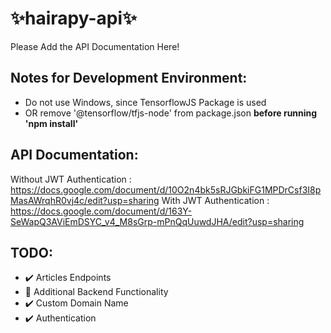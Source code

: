 ﻿# ✨hairapy-api✨

Please Add the API Documentation Here!

## Notes for Development Environment:

- Do not use Windows, since TensorflowJS Package is used
- OR remove '@tensorflow/tfjs-node' from package.json
  **before running 'npm install'**

## API Documentation:
Without JWT Authentication : https://docs.google.com/document/d/10O2n4bk5sRJGbkiFG1MPDrCsf3I8pMasAWrqhR0vj4c/edit?usp=sharing
With JWT Authentication : https://docs.google.com/document/d/163Y-SeWapQ3AViEmDSYC_v4_M8sGrp-mPnQqUuwdJHA/edit?usp=sharing

## TODO:
- ✔️ Articles Endpoints
- 🔴 Additional Backend Functionality
- ✔️ Custom Domain Name
- ✔️ Authentication

